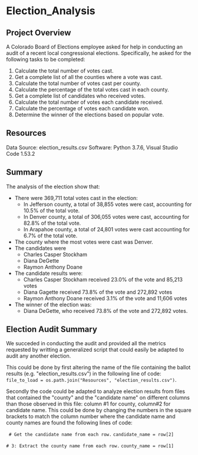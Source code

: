 # Election_Analysis

## Project Overview
A Colorado Board of Elections employee asked for help in conducting an audit of a recent local congressional elections.
Specifically, he asked for the following tasks to be completed:

1. Calculate the total number of votes cast.
2. Get a complete list of all the counties where a vote was cast.
3. Calculate the total number of votes cast per county.
4. Calculate the percentage of the total votes cast in each county.
5. Get a complete list of candidates who received votes.
6. Calculate the total number of votes each candidate received.
7. Calculate the percentage of votes each candidate won.
8. Determine the winner of the elections based on popular vote.

## Resources
Data Source: election_results.csv
Software: Python 3.7.6, Visual Studio Code 1.53.2

## Summary

The analysis of the election show that:
- There were 369,711 total votes cast in the election:
  - In Jefferson county, a total of 38,855 votes were cast, accounting for 10.5% of the total vote.
  - In Denver county, a total of 306,055 votes were cast, accounting for 82.8% of the total vote.
  - In Arapahoe county, a total of 24,801 votes were cast accounting for 6.7% of the total vote.
- The county where the most votes were cast was Denver.
- The candidates were
  - Charles Casper Stockham
  - Diana DeGette
  - Raymon Anthony Doane
- The candidate results were:
  - Charles Casper Stockham received 23.0% of the vote and 85,213 votes
  - Diana Gagette received 73.8% of the vote and 272,892 votes
  - Raymon Anthony Doane received 3.1% of the vote and 11,606 votes
- The winner of the election was:
  - Diana DeGette, who received 73.8% of the vote and 272,892 votes.  

## Election Audit Summary

We succeded in conducting the audit and provided all the metrics requested by writting a generalized script that could easily be adapted to audit any another election.

This could be done by first altering the name of the file containing the ballot results (e.g. "election_results.csv") in the following line of code: 
`file_to_load = os.path.join("Resources", "election_results.csv")`. 

Secondly the code could be adapted to analyze election results from files that contained the "county" and the "candidate name" on different columns than those observed in this file: column #1 for county, column#2 for candidate name.  This could be done by changing the numbers in the square brackets to match the column number where the candidate name and county names are found the following lines of code:

` # Get the candidate name from each row.`
  `candidate_name = row[2]`

  `# 3: Extract the county name from each row.`
  `county_name = row[1]`      







